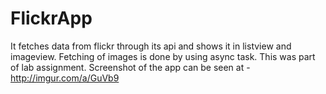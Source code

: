 # FlickrApp
It fetches data from flickr through its api and shows it in listview and imageview. Fetching of images is done by using async task. This was part of lab assignment. Screenshot of the app can be seen at - http://imgur.com/a/GuVb9
